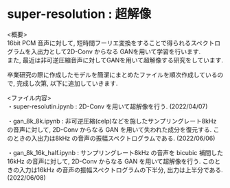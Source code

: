 # super-resolution : 超解像
<概要> \
16bit PCM 音声に対して, 短時間フーリエ変換をすることで得られるスペクトログラムを入出力として2D-Conv からなる GANを用いて学習を行います. \
また, 最近は非可逆圧縮音声に対してGANを用いて超解像する研究をしています.

卒業研究の際に作成したモデルを簡潔にまとめたファイルを順次作成しているので, 完成し次第, 以下に追加していきます.


<ファイル内容> \
・super-resolutin.ipynb : 2D-Conv を用いて超解像を行う. (2022/04/07)

・gan_8k_8k.ipynb : 非可逆圧縮(celp)などを施したサンプリングレート8kHz の音声に対して, 2D-Conv からなる GAN を用いて失われた成分を復元する. このときの入出力は8kHz の音声の振幅スペクトログラムである. (2022/06/06)

・gan_8k_16k_half.ipynb : サンプリングレート8kHz の音声を bicubic 補間した16kHz の音声に対して, 2D-Conv からなる GAN を用いて超解像を行う. このときの入力は16kHz の音声の振幅スペクトログラムの下半分, 出力は上半分である. (2022/06/08)
